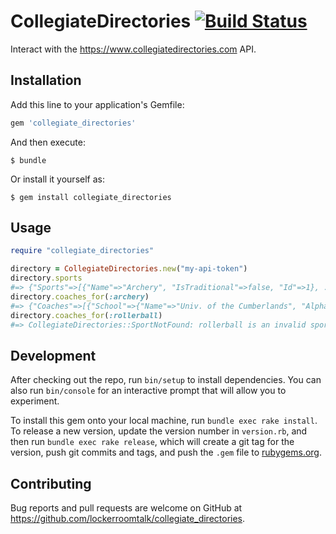 # CollegiateDirectories [![Build Status](https://travis-ci.org/lockerroomtalk/collegiate_directories.svg?branch=master)](https://travis-ci.org/lockerroomtalk/collegiate_directories)

Interact with the https://www.collegiatedirectories.com API.

## Installation

Add this line to your application's Gemfile:

```ruby
gem 'collegiate_directories'
```

And then execute:

    $ bundle

Or install it yourself as:

    $ gem install collegiate_directories

## Usage

```ruby
require "collegiate_directories"

directory = CollegiateDirectories.new("my-api-token")
directory.sports
#=> {"Sports"=>[{"Name"=>"Archery", "IsTraditional"=>false, "Id"=>1}, ... }
directory.coaches_for(:archery)
#=> {"Coaches"=>[{"School"=>{"Name"=>"Univ. of the Cumberlands", "AlphaName"=>"CUMBERLANDS, UNIVERSITY OF THE", ... }
directory.coaches_for(:rollerball)
#=> CollegiateDirectories::SportNotFound: rollerball is an invalid sport
```

## Development

After checking out the repo, run `bin/setup` to install dependencies. You can also run `bin/console` for an interactive prompt that will allow you to experiment.

To install this gem onto your local machine, run `bundle exec rake install`. To release a new version, update the version number in `version.rb`, and then run `bundle exec rake release`, which will create a git tag for the version, push git commits and tags, and push the `.gem` file to [rubygems.org](https://rubygems.org).

## Contributing

Bug reports and pull requests are welcome on GitHub at https://github.com/lockerroomtalk/collegiate_directories.
